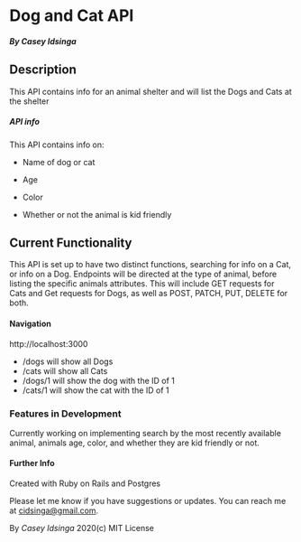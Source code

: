 # Dog and Cat API

#### _By Casey Idsinga_

## Description

This API contains info for an animal shelter and will list the Dogs and Cats at the shelter

##### API info

This API contains info on:

* Name of dog or cat

* Age

* Color

* Whether or not the animal is kid friendly

## Current Functionality

This API is set up to have two distinct functions, searching for info on a Cat, or info on a Dog.  Endpoints will be directed at the type of animal, before listing the specific animals attributes.  This will include GET requests for Cats and Get requests for Dogs, as well as POST, PATCH, PUT, DELETE for both.

#### Navigation
http://localhost:3000

* /dogs will show all Dogs
* /cats will show all Cats
* /dogs/1 will show the dog with the ID of 1
* /cats/1 will show the cat with the ID of 1

### Features in Development

Currently working on implementing search by the most recently available animal, animals age, color, and whether they are kid friendly or not.

#### Further Info
Created with Ruby on Rails and Postgres

Please let me know if you have suggestions or updates.  You can reach me at cidsinga@gmail.com.

By _Casey Idsinga_ 2020(c)  MIT License
